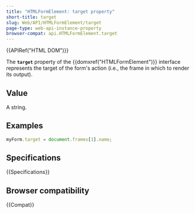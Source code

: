 ```yaml
---
title: "HTMLFormElement: target property"
short-title: target
slug: Web/API/HTMLFormElement/target
page-type: web-api-instance-property
browser-compat: api.HTMLFormElement.target
---
```


{{APIRef("HTML DOM")}}

The **`target`** property of the {{domxref("HTMLFormElement")}}
interface represents the target of the form's action (i.e., the frame in which to render
its output).

## Value

A string.

## Examples

```js
myForm.target = document.frames[1].name;
```

## Specifications

{{Specifications}}

## Browser compatibility

{{Compat}}
